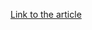 [Link to the article](https://www.microsoft.com/security/blog/2022/06/02/exposing-polonium-activity-and-infrastructure-targeting-israeli-organizations/)
